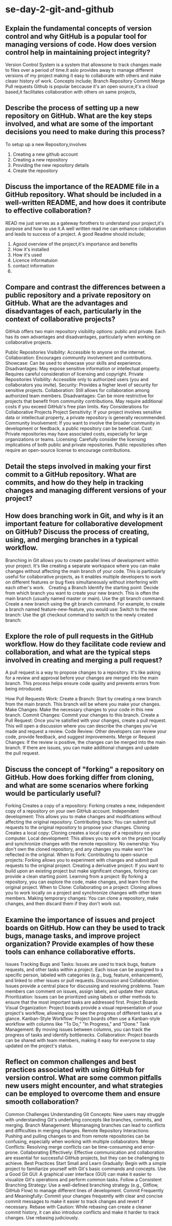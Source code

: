 # se-day-2-git-and-github
## Explain the fundamental concepts of version control and why GitHub is a popular tool for managing versions of code. How does version control help in maintaining project integrity?
Version Control System is a system that allowsone to track changes made to files over a period of time.It aslo provides away to manage different versions of my project making it easy to collaborate with others and make cleasr history of work. Concepts include;
Branch
Repository
Commit
Merge
Pull requests
Github is popular beccause it's an open source,it's a cloud based,it facilitates collaboration with others on same projects,

## Describe the process of setting up a new repository on GitHub. What are the key steps involved, and what are some of the important decisions you need to make during this process?
To setup up a new Repository,involves
1. Creating a new github account
2. Creating a new repository
3. Providing the new repository details
4. Create the repository
   
## Discuss the importance of the README file in a GitHub repository. What should be included in a well-written README, and how does it contribute to effective collaboration?
READ me just serves as a gateway forothers to understand your project,it's purpose and how to use it.A well written read me can enhance collaboration and leads to success of a project.
A good Readme should include;
1. Agood overview of the project,it's importance and benefits
2. How it's installed
3. How it's used
4. Licence informatuion
5. contact information
6. 
## Compare and contrast the differences between a public repository and a private repository on GitHub. What are the advantages and disadvantages of each, particularly in the context of collaborative projects?

GitHub offers two main repository visibility options: public and private. Each has its own advantages and disadvantages, particularly when working on collaborative projects.

Public Repositories
Visibility: Accessible to anyone on the internet.
Collaboration: Encourages community involvement and contributions.
Showcase: Can be used to showcase your skills and experience.
Disadvantages: May expose sensitive information or intellectual property. Requires careful consideration of licensing and copyright.
Private Repositories
Visibility: Accessible only to authorized users (you and collaborators you invite).
Security: Provides a higher level of security for sensitive projects.
Collaboration: Still allows for collaboration among authorized team members.
Disadvantages: Can be more restrictive for projects that benefit from community contributions. May require additional costs if you exceed GitHub's free plan limits.
Key Considerations for Collaborative Projects
Project Sensitivity: If your project involves sensitive data or intellectual property, a private repository is generally recommended.
Community Involvement: If you want to involve the broader community in development or feedback, a public repository can be beneficial.
Cost: Private repositories may have associated costs, especially for large organizations or teams.
Licensing: Carefully consider the licensing implications of both public and private repositories. Public repositories often require an open-source license to encourage contributions.
## Detail the steps involved in making your first commit to a GitHub repository. What are commits, and how do they help in tracking changes and managing different versions of your project?

## How does branching work in Git, and why is it an important feature for collaborative development on GitHub? Discuss the process of creating, using, and merging branches in a typical workflow.

Branching in Git allows you to create parallel lines of development within your project. It's like creating a separate workspace where you can make changes without affecting the main branch of your code. This is particularly useful for collaborative projects, as it enables multiple developers to work on different features or bug fixes simultaneously without interfering with each other's work.  
Creating a Branch
Identify the starting point: Decide from which branch you want to create your new branch. This is often the main branch (usually named master or main).
Use the git branch command: Create a new branch using the git branch command. For example, to create a branch named feature-new-feature, you would use:
Switch to the new branch: Use the git checkout command to switch to the newly created branch:

## Explore the role of pull requests in the GitHub workflow. How do they facilitate code review and collaboration, and what are the typical steps involved in creating and merging a pull request?

A pull request is a way to propose changes to a repository. It's like asking for a review and approval before your changes are merged into the main branch. This process helps ensure code quality and prevents errors from being introduced.

How Pull Requests Work:
Create a Branch: Start by creating a new branch from the main branch. This branch will be where you make your changes.
Make Changes: Make the necessary changes to your code in this new branch.
Commit Changes: Commit your changes to this branch.
Create a Pull Request: Once you're satisfied with your changes, create a pull request. This will open a discussion where you can describe the changes you've made and request a review.
Code Review: Other developers can review your code, provide feedback, and suggest improvements.
Merge or Request Changes: If the review is positive, the changes can be merged into the main branch. If there are issues, you can make additional changes and update the pull request.

## Discuss the concept of "forking" a repository on GitHub. How does forking differ from cloning, and what are some scenarios where forking would be particularly useful?

Forking
Creates a copy of a repository: Forking creates a new, independent copy of a repository on your own GitHub account.
Independent development: This allows you to make changes and modifications without affecting the original repository.
Contributing back: You can submit pull requests to the original repository to propose your changes.
Cloning
Creates a local copy: Cloning creates a local copy of a repository on your computer.
Local development: This allows you to work on the project locally and synchronize changes with the remote repository.
No ownership: You don't own the cloned repository, and any changes you make won't be reflected in the original.
When to Fork:
Contributing to open-source projects: Forking allows you to experiment with changes and submit pull requests to the original project.
Creating a derivative project: If you want to build upon an existing project but make significant changes, forking can provide a clean starting point.
Learning from a project: By forking a repository, you can explore the code, make changes, and learn from the original project.
When to Clone:
Collaborating on a project: Cloning allows you to work locally on a project and synchronize changes with other team members.
Making temporary changes: You can clone a repository, make changes, and then discard them if they don't work out.

## Examine the importance of issues and project boards on GitHub. How can they be used to track bugs, manage tasks, and improve project organization? Provide examples of how these tools can enhance collaborative efforts.

Issues
Tracking Bugs and Tasks: Issues are used to track bugs, feature requests, and other tasks within a project. Each issue can be assigned to a specific person, labeled with categories (e.g., bug, feature, enhancement), and linked to other issues or pull requests.
Discussion and Collaboration: Issues provide a central place for discussing and resolving problems. Team members can comment on issues, assign labels, and update their status.
Prioritization: Issues can be prioritized using labels or other methods to ensure that the most important tasks are addressed first.
Project Boards
Visual Organization: Project boards provide a visual representation of your project's workflow, allowing you to see the progress of different tasks at a glance.
Kanban-Style Workflow: Project boards often use a Kanban-style workflow with columns like "To Do," "In Progress," and "Done."
Task Management: By moving issues between columns, you can track the progress of tasks and identify bottlenecks.
Collaboration: Project boards can be shared with team members, making it easy for everyone to stay updated on the project's status.

## Reflect on common challenges and best practices associated with using GitHub for version control. What are some common pitfalls new users might encounter, and what strategies can be employed to overcome them and ensure smooth collaboration?

Common Challenges
Understanding Git Concepts: New users may struggle with understanding Git's underlying concepts like branches, commits, and merging.
Branch Management: Mismanaging branches can lead to conflicts and difficulties in merging changes.
Remote Repository Interactions: Pushing and pulling changes to and from remote repositories can be confusing, especially when working with multiple collaborators.
Merge Conflicts: Resolving merge conflicts can be time-consuming and error-prone.
Collaborating Effectively: Effective communication and collaboration are essential for successful GitHub projects, but they can be challenging to achieve.
Best Practices
Start Small and Learn Gradually: Begin with a simple project to familiarize yourself with Git's basic commands and concepts.
Use a Good Git GUI: A graphical user interface (GUI) can make it easier to visualize Git's operations and perform common tasks.
Follow a Consistent Branching Strategy: Use a well-defined branching strategy (e.g., Gitflow, GitHub Flow) to manage different lines of development.
Commit Frequently and Meaningfully: Commit your changes frequently with clear and concise commit messages to make it easier to track changes and revert if necessary.
Rebase with Caution: While rebasing can create a cleaner commit history, it can also introduce conflicts and make it harder to track changes. Use rebasing judiciously.
